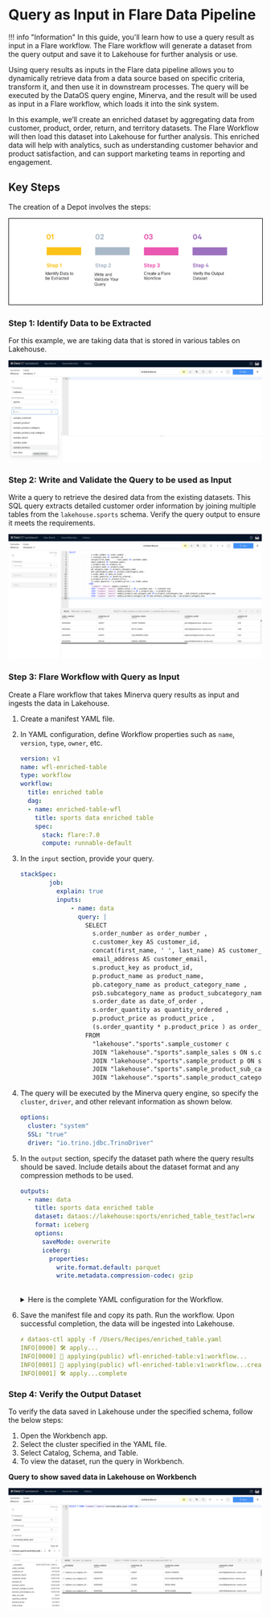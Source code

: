 # Query as Input in Flare Data Pipeline

!!! info "Information"
    In this guide, you'll learn how to use a query result as input in a Flare workflow. The Flare workflow will generate a dataset from the query output and save it to Lakehouse for further analysis or use.

Using query results as inputs in the Flare data pipeline allows you to dynamically retrieve data from a data source based on specific criteria, transform it, and then use it in downstream processes. The query will be executed by the DataOS query engine, Minerva, and the result will be used as input in a Flare workflow, which loads it into the sink system.

In this example, we’ll create an enriched dataset by aggregating data from customer, product, order, return, and territory datasets. The Flare Workflow will then load this dataset into Lakehouse for further analysis. This enriched data will help with analytics, such as understanding customer behavior and product satisfaction, and can support marketing teams in reporting and engagement.

## Key Steps

The creation of a Depot involves the steps:
<center>
<div style="text-align: center;">
<img src="/quick_guides/creating_etl_pipelines/query_as_input_flare/4_query_input.png" alt="Steps to create a workflow with query" style="border: 1px solid black;">
</div>
</center>

### **Step 1: Identify Data to be Extracted**

For this example, we are taking data that is stored in various tables on Lakehouse. 

![data_on_workbench.png](/quick_guides/creating_etl_pipelines/query_as_input_flare/data_on_workbench.png)

### **Step 2: Write and Validate the Query to be used as Input**

Write a query to retrieve the desired data from the existing datasets. This SQL query extracts detailed customer order information by joining multiple tables from the `lakehouse.sports` schema. Verify the query output to ensure it meets the requirements.

![test_query_workbench.png](/quick_guides/creating_etl_pipelines/query_as_input_flare/test_query_workbench.png)

### **Step 3: Flare Workflow with Query as Input**

Create a Flare workflow that takes Minerva query results as input and ingests the data in Lakehouse.

1. Create a manifest YAML file.
2. In YAML configuration, define Workflow properties such as `name`, `version`, `type`, `owner`, etc. 
    
    ```yaml
    version: v1
    name: wfl-enriched-table
    type: workflow
    workflow:
      title: enriched table 
      dag:
      - name: enriched-table-wfl
        title: sports data enriched table
        spec:
          stack: flare:7.0
          compute: runnable-default
    ```
    
3. In the `input` section, provide your query.
    
    ```yaml
    stackSpec:
            job:
              explain: true
              inputs:
                  - name: data
                    query: |
                      SELECT
                        s.order_number as order_number ,
                        c.customer_key AS customer_id,
                        concat(first_name, ' ', last_name) AS customer_name,
                        email_address AS customer_email,
                        s.product_key as product_id,
                        p.product_name as product_name,
                        pb.category_name as product_category_name ,
                        psb.subcategory_name as product_subcategory_name ,
                        s.order_date as date_of_order ,
                        s.order_quantity as quantity_ordered , 
                        p.product_price as product_price , 
                        (s.order_quantity * p.product_price ) as order_value 
                      FROM
                        "lakehouse"."sports".sample_customer c
                        JOIN "lakehouse"."sports".sample_sales s ON s.customer_key = c.customer_key
                        JOIN "lakehouse"."sports".sample_product p ON s.product_key = p.product_key
                        JOIN "lakehouse"."sports".sample_product_sub_category psb ON p.product_subcategory_key = psb.product_subcategory_key
                        JOIN "lakehouse"."sports".sample_product_category pb ON psb.product_category_key = pb.product_category_key 
    
    ```
    
4. The query will be executed by the Minerva query engine, so specify the `cluster`, `driver`, and other relevant information as shown below.
    
    ```yaml
    options:
      cluster: "system"
      SSL: "true"
      driver: "io.trino.jdbc.TrinoDriver"
    ```
    
5. In the `output` section, specify the dataset path where the query results should be saved. Include details about the dataset format and any compression methods to be used. 
    
    ```yaml
    outputs:
      - name: data
        title: sports data enriched table
        dataset: dataos://lakehouse:sports/enriched_table_test?acl=rw
        format: iceberg
        options:
          saveMode: overwrite
          iceberg:
            properties:
              write.format.default: parquet
              write.metadata.compression-codec: gzip
        
    ```
    
    <details><summary>Here is the complete YAML configuration for the Workflow.</summary>
    
        ```yaml
        version: v1
        name: wfl-enriched-table
        type: workflow
        workflow:
        title: enriched table 
        dag:
        - name: enriched-table-wfl
            title: sports data enriched table
            spec:
            stack: flare:7.0
            compute: runnable-default
            stackSpec:
                job:
                explain: true
                inputs:
                    - name: data
                        query: |
                        SELECT
                            s.order_number as order_number ,
                            c.customer_key AS customer_id,
                            concat(first_name, ' ', last_name) AS customer_name,
                            email_address AS customer_email,
                            s.product_key as product_id,
                            p.product_name as product_name,
                            pb.category_name as product_category_name ,
                            psb.subcategory_name as product_subcategory_name ,
                            s.order_date as date_of_order ,
                            s.order_quantity as quantity_ordered , 
                            p.product_price as product_price , 
                            (s.order_quantity * p.product_price ) as order_value 
                        FROM
                            "lakehouse"."sports".sample_customer c
                            JOIN "lakehouse"."sports".sample_sales s ON s.customer_key = c.customer_key
                            JOIN "lakehouse"."sports".sample_product p ON s.product_key = p.product_key
                            JOIN "lakehouse"."sports".sample_product_sub_category psb ON p.product_subcategory_key = psb.product_subcategory_key
                            JOIN "lakehouse"."sports".sample_product_category pb ON psb.product_category_key = pb.product_category_key 
        
                        options:
                        cluster: "system"
                        SSL: "true"
                        driver: "io.trino.jdbc.TrinoDriver"
        
                logLevel: INFO
        
                outputs:
                    - name: data
                        dataset: dataos://lakehouse:sports/enriched_table_test?acl=rw
                        format: iceberg
                        options:
                        saveMode: overwrite
                        iceberg:
                            properties:
                            write.format.default: parquet
                            write.metadata.compression-codec: gzip
                        title: sports data enriched table
        
        ```
    </details>
6. Save the manifest file and copy its path. Run the workflow. Upon successful completion, the data will be ingested into Lakehouse.

    ```yaml
    ✗ dataos-ctl apply -f /Users/Recipes/enriched_table.yaml 
    INFO[0000] 🛠 apply...                                   
    INFO[0000] 🔧 applying(public) wfl-enriched-table:v1:workflow... 
    INFO[0001] 🔧 applying(public) wfl-enriched-table:v1:workflow...created 
    INFO[0001] 🛠 apply...complete   
    ```

### **Step 4: Verify the Output Dataset**

To verify the data saved in Lakehouse under the specified schema, follow the below steps:

1. Open the Workbench app.
2. Select the cluster specified in the YAML file.
3. Select Catalog, Schema, and Table.
4. To view the dataset, run the query in Workbench. 

**Query to show saved data in Lakehouse on Workbench**

![output_workbench.png](/quick_guides/creating_etl_pipelines/query_as_input_flare/output_workbench.png)